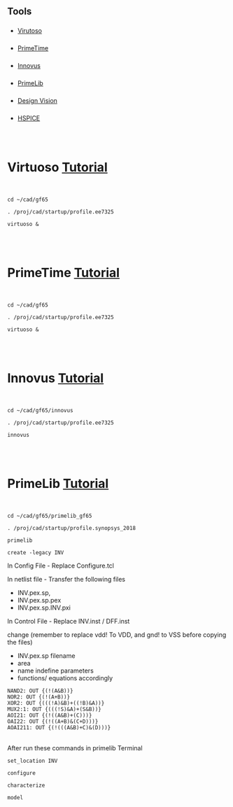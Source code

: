 ## Tools

### 
- [Virutoso]()
###
 - [PrimeTime]()
### 
- [Innovus]()
### 
- [PrimeLib]()
### 
- [Design Vision]()
### 
- [HSPICE]()

<br/>
<br/>

#  Virtuoso [Tutorial](personal.utdallas.edu/~xxx110230/gf65/)
<br/>

```
cd ~/cad/gf65
```

```
. /proj/cad/startup/profile.ee7325
```

```
virtuoso &
```
<br/>
<br/>

#  PrimeTime [Tutorial](personal.utdallas.edu/~xxx110230/gf65/)
<br/>

```
cd ~/cad/gf65
```

```
. /proj/cad/startup/profile.ee7325
```

```
virtuoso &
```
<br/>
<br/>

# Innovus [Tutorial](personal.utdallas.edu/~xxx110230/gf65/)
<br/>

```
cd ~/cad/gf65/innovus
```

```
. /proj/cad/startup/profile.ee7325
```

```
innovus
```
<br/>
<br/>

#  PrimeLib [Tutorial](personal.utdallas.edu/~xxx110230/gf65/)
<br/>

```
cd ~/cad/gf65/primelib_gf65
```

```
. /proj/cad/startup/profile.synopsys_2018
```

```
primelib
```
```
create -legacy INV
```
In Config File - Replace Configure.tcl

In netlist file - Transfer the following files 
-  INV.pex.sp,
- INV.pex.sp.pex
- INV.pex.sp.INV.pxi

In Control File - Replace INV.inst / DFF.inst

change  (remember to replace vdd! To VDD, and gnd! to
VSS before copying the files)
- INV.pex.sp filename
- area
- name indefine parameters
- functions/ equations accordingly
```
NAND2: OUT {(!(A&B))}
NOR2: OUT {(!(A+B))}
XOR2: OUT {(((!A)&B)+((!B)&A))}
MUX2:1: OUT {(((!S)&A)+(S&B))}
AOI21: OUT {(!((A&B)+(C)))}
OAI22: OUT {(!((A+B)&(C+D)))}
AOAI211: OUT {(!(((A&B)+C)&(D)))}
```
<br/>
After run these commands in primelib Terminal

```
set_location INV
```
```
configure
```
```
characterize
```
```
model
```